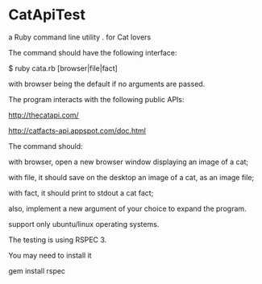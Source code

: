 # CatApiTest

a Ruby command line utility .
for Cat lovers

The command should have the following interface:

$ ruby cata.rb [browser|file|fact]

with browser being the default if no arguments are passed.

The program  interacts with the following public APIs:

http://thecatapi.com/

http://catfacts-api.appspot.com/doc.html

The command should:

with browser, open a new browser window displaying an image of a cat;

with file, it should save on the desktop an image of a cat, as an image file;

with fact, it should print to stdout a cat fact;

also, implement a new argument of your choice to expand the program.

support only ubuntu/linux operating systems.

The testing is using RSPEC 3.

You may need to install it

gem install rspec

